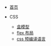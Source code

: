 - [首页](/)
- CSS

    - [盒模型](css/box-sizing.md)
    - [flex 布局](css/flex.md)
    - [css 预编译语言](css/css-precompile.md)

